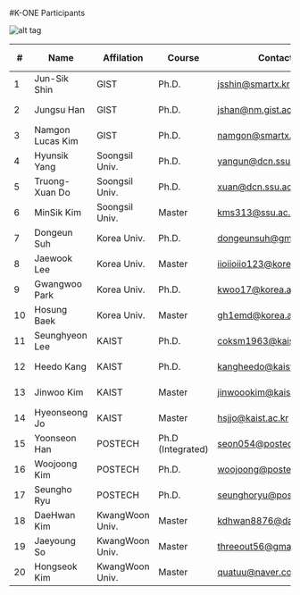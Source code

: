 #K-ONE Participants

![alt tag](https://github.com/K-OpenNet/Main/blob/master/WWW/images/K-ONE_Participants_Old.png)


\# | Name      | Affilation | Course | Contact | Developed S/W | Period
----|----------|------------|--------|---------|---------------|-------
1| Jun-Sik Shin | GIST |Ph.D. | jsshin@smartx.kr  | [OpenStack-OvN](https://github.com/K-OpenNet/OpenStack-OvN) | 15.06-Current
2| Jungsu Han | GIST |Ph.D. | jshan@nm.gist.ac.kr | [OpenStack-MultiView](https://github.com/K-OpenNet/OpenStack-MultiView) | 15.06-Current
3| Namgon Lucas Kim | GIST |Ph.D. | namgon@smartx.kr | [OpenStack-Mesos](https://github.com/K-OpenNet/OpenStack-Mesos) | 15.06-Current
4|Hyunsik Yang|Soongsil Univ.| Ph.D.| yangun@dcn.ssu.ac.kr|[OPNFV-HealthMon](https://github.com/K-OpenNet/OPNFV-HealthMon)| 15.06-Current 
5| Truong-Xuan Do| Soongsil Univ.| Ph.D.| xuan@dcn.ssu.ac.kr|[OPNFV-Cluster](https://github.com/K-OpenNet/OPNFV-Cluster)| 15.06-Current 
6| MinSik Kim|Soongsil Univ.| Master| kms313@ssu.ac.kr| [OPNFV-StateMon](https://github.com/K-OpenNet/OPNFV-StateMon)| 15.06-Current 
7| Dongeun Suh| Korea Univ.| Ph.D.| dongeunsuh@gmail.com| [ODL-OSASS](https://github.com/K-OpenNet/ODL-OSASS) |15.06-Current 
8| Jaewook Lee| Korea Univ.| Master| iioiioiio123@korea.ac.kr|[ODL-TASS](https://github.com/K-OpenNet/ODL-TASS)| 15.06-Current 
9| Gwangwoo Park| Korea Univ.| Ph.D.| kwoo17@korea.ac.kr| - |15.06-15.11 
10| Hosung Baek| Korea Univ.| Master| gh1emd@korea.ac.kr| [ODL-SRMSS](https://github.com/K-OpenNet/ODL-SRMSS)| 15.06-Current 
11| Seunghyeon Lee| KAIST| Ph.D. |coksm1963@kaist.ac.kr| [ONOS-ApSM](https://github.com/K-OpenNet/ONOS-ApSM) |15.06-Current 
12| Heedo Kang| KAIST |Ph.D. |kangheedo@kaist.ac.kr| [ONOS-SSM](https://github.com/K-OpenNet/ONOS-SSM) |16.01-Current 
13| Jinwoo Kim| KAIST |Master |jinwoookim@kaist.ac.kr| [ONOS-SMoV](https://github.com/K-OpenNet/ONOS-SMoV) |15.06-Current 
14| Hyeonseong Jo| KAIST| Master |hsjjo@kaist.ac.kr| - | 15.06-15.11 
15| Yoonseon Han| POSTECH |Ph.D (Integrated)| seon054@postech.ac.kr| [ONOS-LISP](https://github.com/K-OpenNet/ONOS-LISP)| 15.06-Current 
16| Woojoong Kim| POSTECH |Ph.D. |woojoong@postech.ac.kr| [ONOS-MasMan](https://github.com/K-OpenNet/ONOS-MasMan) |15.06-Current 
17| Seungho Ryu| POSTECH |Ph.D. |seunghoryu@postech.ac.kr| [ONOS-LISP](https://github.com/K-OpenNet/ONOS-LISP) |15.06-Current 
18| DaeHwan Kim |KwangWoon Univ. |Master| kdhwan8876@daum.net |[ONOS-IoTCon](https://github.com/K-OpenNet/ONOS-IoTCon) |15.06-16.02 
19| Jaeyoung So |KwangWoon Univ. |Master |threeout56@gmail.com |[ONOS-IoTCon](https://github.com/K-OpenNet/ONOS-IoTCon) |15.06-Current 
20| Hongseok Kim| KwangWoon Univ.| Master| quatuu@naver.com |[ONOS-IoTPro](https://github.com/K-OpenNet/ONOS-IoTPro) |15.06-Current 





